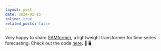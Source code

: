 ```yaml
---
layout: post
date: 2024-02-15
inline: true
related_posts: false
---
```


Very happy to share <a href="https://arxiv.org/pdf/2402.10198"> SAMformer<a/>, a lightweight transformer for time series forecasting. Check out the code <a href="https://github.com/romilbert/samformer"> here<a/>. 📑 🖥

